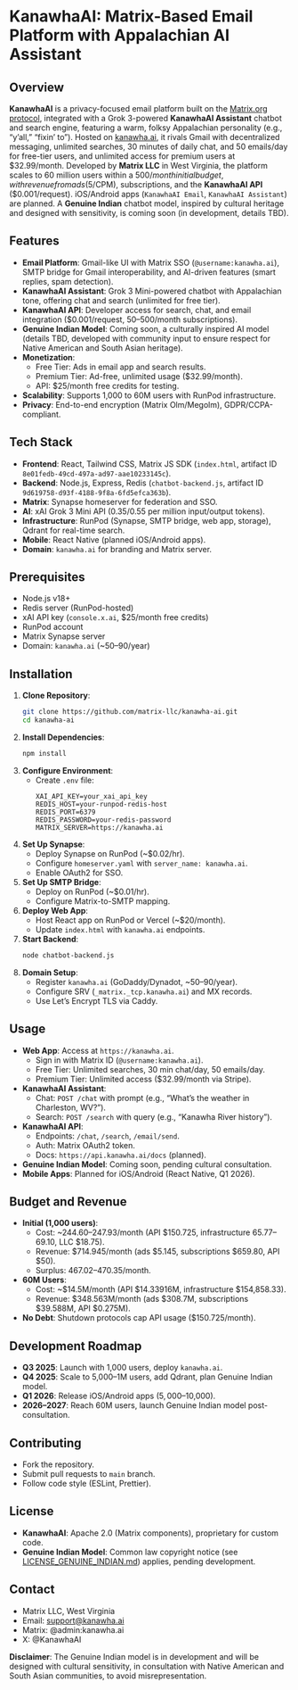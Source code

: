 # KanawhaAI: Matrix-Based Email Platform with Appalachian AI Assistant

## Overview
**KanawhaAI** is a privacy-focused email platform built on the [Matrix.org protocol](https://matrix.org), integrated with a Grok 3-powered **KanawhaAI Assistant** chatbot and search engine, featuring a warm, folksy Appalachian personality (e.g., “y’all,” “fixin’ to”). Hosted on [kanawha.ai](https://kanawha.ai), it rivals Gmail with decentralized messaging, unlimited searches, 30 minutes of daily chat, and 50 emails/day for free-tier users, and unlimited access for premium users at $32.99/month. Developed by **Matrix LLC** in West Virginia, the platform scales to 60 million users within a $500/month initial budget, with revenue from ads ($5/CPM), subscriptions, and the **KanawhaAI API** ($0.001/request). iOS/Android apps (`KanawhaAI Email`, `KanawhaAI Assistant`) are planned. A **Genuine Indian** chatbot model, inspired by cultural heritage and designed with sensitivity, is coming soon (in development, details TBD).

## Features
- **Email Platform**: Gmail-like UI with Matrix SSO (`@username:kanawha.ai`), SMTP bridge for Gmail interoperability, and AI-driven features (smart replies, spam detection).
- **KanawhaAI Assistant**: Grok 3 Mini-powered chatbot with Appalachian tone, offering chat and search (unlimited for free tier).
- **KanawhaAI API**: Developer access for search, chat, and email integration ($0.001/request, $50–$500/month subscriptions).
- **Genuine Indian Model**: Coming soon, a culturally inspired AI model (details TBD, developed with community input to ensure respect for Native American and South Asian heritage).
- **Monetization**:
  - Free Tier: Ads in email app and search results.
  - Premium Tier: Ad-free, unlimited usage ($32.99/month).
  - API: $25/month free credits for testing.
- **Scalability**: Supports 1,000 to 60M users with RunPod infrastructure.
- **Privacy**: End-to-end encryption (Matrix Olm/Megolm), GDPR/CCPA-compliant.

## Tech Stack
- **Frontend**: React, Tailwind CSS, Matrix JS SDK (`index.html`, artifact ID `8e01fedb-49cd-497a-ad97-aae10233145c`).
- **Backend**: Node.js, Express, Redis (`chatbot-backend.js`, artifact ID `9d619758-d93f-4188-9f8a-6fd5efca363b`).
- **Matrix**: Synapse homeserver for federation and SSO.
- **AI**: xAI Grok 3 Mini API ($0.35/$0.55 per million input/output tokens).
- **Infrastructure**: RunPod (Synapse, SMTP bridge, web app, storage), Qdrant for real-time search.
- **Mobile**: React Native (planned iOS/Android apps).
- **Domain**: `kanawha.ai` for branding and Matrix server.

## Prerequisites
- Node.js v18+
- Redis server (RunPod-hosted)
- xAI API key (`console.x.ai`, $25/month free credits)
- RunPod account
- Matrix Synapse server
- Domain: `kanawha.ai` (~$50–$90/year)

## Installation
1. **Clone Repository**:
   ```bash
   git clone https://github.com/matrix-llc/kanawha-ai.git
   cd kanawha-ai
   ```
2. **Install Dependencies**:
   ```bash
   npm install
   ```
3. **Configure Environment**:
   - Create `.env` file:
     ```env
     XAI_API_KEY=your_xai_api_key
     REDIS_HOST=your-runpod-redis-host
     REDIS_PORT=6379
     REDIS_PASSWORD=your-redis-password
     MATRIX_SERVER=https://kanawha.ai
     ```
4. **Set Up Synapse**:
   - Deploy Synapse on RunPod (~$0.02/hr).
   - Configure `homeserver.yaml` with `server_name: kanawha.ai`.
   - Enable OAuth2 for SSO.
5. **Set Up SMTP Bridge**:
   - Deploy on RunPod (~$0.01/hr).
   - Configure Matrix-to-SMTP mapping.
6. **Deploy Web App**:
   - Host React app on RunPod or Vercel (~$20/month).
   - Update `index.html` with `kanawha.ai` endpoints.
7. **Start Backend**:
   ```bash
   node chatbot-backend.js
   ```
8. **Domain Setup**:
   - Register `kanawha.ai` (GoDaddy/Dynadot, ~$50–$90/year).
   - Configure SRV (`_matrix._tcp.kanawha.ai`) and MX records.
   - Use Let’s Encrypt TLS via Caddy.

## Usage
- **Web App**: Access at `https://kanawha.ai`.
  - Sign in with Matrix ID (`@username:kanawha.ai`).
  - Free Tier: Unlimited searches, 30 min chat/day, 50 emails/day.
  - Premium Tier: Unlimited access ($32.99/month via Stripe).
- **KanawhaAI Assistant**:
  - Chat: `POST /chat` with prompt (e.g., “What’s the weather in Charleston, WV?”).
  - Search: `POST /search` with query (e.g., “Kanawha River history”).
- **KanawhaAI API**:
  - Endpoints: `/chat`, `/search`, `/email/send`.
  - Auth: Matrix OAuth2 token.
  - Docs: `https://api.kanawha.ai/docs` (planned).
- **Genuine Indian Model**: Coming soon, pending cultural consultation.
- **Mobile Apps**: Planned for iOS/Android (React Native, Q1 2026).

## Budget and Revenue
- **Initial (1,000 users)**:
  - Cost: ~$244.60–$247.93/month (API $150.725, infrastructure $65.77–$69.10, LLC $18.75).
  - Revenue: $714.945/month (ads $5.145, subscriptions $659.80, API $50).
  - Surplus: $467.02–$470.35/month.
- **60M Users**:
  - Cost: ~$14.5M/month (API $14.33916M, infrastructure $154,858.33).
  - Revenue: $348.563M/month (ads $308.7M, subscriptions $39.588M, API $0.275M).
- **No Debt**: Shutdown protocols cap API usage ($150.725/month).

## Development Roadmap
- **Q3 2025**: Launch with 1,000 users, deploy `kanawha.ai`.
- **Q4 2025**: Scale to 5,000–1M users, add Qdrant, plan Genuine Indian model.
- **Q1 2026**: Release iOS/Android apps ($5,000–$10,000).
- **2026–2027**: Reach 60M users, launch Genuine Indian model post-consultation.

## Contributing
- Fork the repository.
- Submit pull requests to `main` branch.
- Follow code style (ESLint, Prettier).

## License
- **KanawhaAI**: Apache 2.0 (Matrix components), proprietary for custom code.
- **Genuine Indian Model**: Common law copyright notice (see [LICENSE_GENUINE_INDIAN.md](#)) applies, pending development.

## Contact
- Matrix LLC, West Virginia
- Email: support@kanawha.ai
- Matrix: @admin:kanawha.ai
- X: @KanawhaAI

**Disclaimer**: The Genuine Indian model is in development and will be designed with cultural sensitivity, in consultation with Native American and South Asian communities, to avoid misrepresentation.